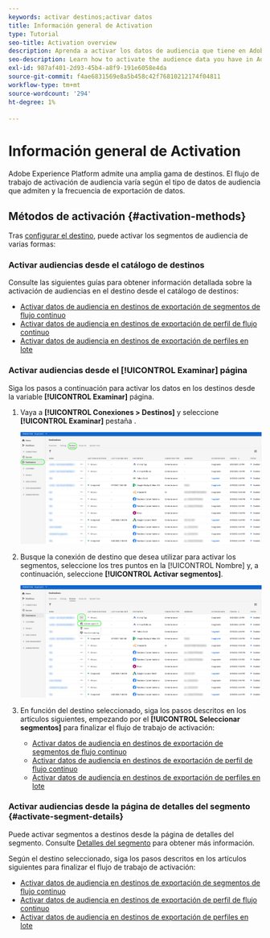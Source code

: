 ```yaml
---
keywords: activar destinos;activar datos
title: Información general de Activation
type: Tutorial
seo-title: Activation overview
description: Aprenda a activar los datos de audiencia que tiene en Adobe Experience Platform en varios tipos de destinos.
seo-description: Learn how to activate the audience data you have in Adobe Experience Platform to various types of destinations.
exl-id: 987af401-2d93-45b4-a8f9-191e6058e4da
source-git-commit: f4ae6831569e8a5b458c42f76810212174f04811
workflow-type: tm+mt
source-wordcount: '294'
ht-degree: 1%

---
```


# Información general de Activation

Adobe Experience Platform admite una amplia gama de destinos. El flujo de trabajo de activación de audiencia varía según el tipo de datos de audiencia que admiten y la frecuencia de exportación de datos.

## Métodos de activación {#activation-methods}

Tras [configurar el destino](connect-destination.md), puede activar los segmentos de audiencia de varias formas:

### Activar audiencias desde el catálogo de destinos

Consulte las siguientes guías para obtener información detallada sobre la activación de audiencias en el destino desde el catálogo de destinos:

* [Activar datos de audiencia en destinos de exportación de segmentos de flujo continuo](activate-segment-streaming-destinations.md)
* [Activar datos de audiencia en destinos de exportación de perfil de flujo continuo](activate-streaming-profile-destinations.md)
* [Activar datos de audiencia en destinos de exportación de perfiles en lote](activate-batch-profile-destinations.md)

### Activar audiencias desde el [!UICONTROL Examinar] página

Siga los pasos a continuación para activar los datos en los destinos desde la variable **[!UICONTROL Examinar]** página.

1. Vaya a **[!UICONTROL Conexiones > Destinos]** y seleccione **[!UICONTROL Examinar]** pestaña .

   ![Ficha Examinar](../assets/ui/activation-overview/browse-tab.png)

1. Busque la conexión de destino que desea utilizar para activar los segmentos, seleccione los tres puntos en la [!UICONTROL Nombre] y, a continuación, seleccione **[!UICONTROL Activar segmentos]**.

   ![Botón Activar segmentos](../assets/ui/activation-overview/activate-segments.png)

1. En función del destino seleccionado, siga los pasos descritos en los artículos siguientes, empezando por el **[!UICONTROL Seleccionar segmentos]** para finalizar el flujo de trabajo de activación:

   * [Activar datos de audiencia en destinos de exportación de segmentos de flujo continuo](activate-segment-streaming-destinations.md)
   * [Activar datos de audiencia en destinos de exportación de perfil de flujo continuo](activate-streaming-profile-destinations.md)
   * [Activar datos de audiencia en destinos de exportación de perfiles en lote](activate-batch-profile-destinations.md)

### Activar audiencias desde la página de detalles del segmento {#activate-segment-details}

Puede activar segmentos a destinos desde la página de detalles del segmento. Consulte [Detalles del segmento](../../segmentation/ui/overview.md#segment-details) para obtener más información.

Según el destino seleccionado, siga los pasos descritos en los artículos siguientes para finalizar el flujo de trabajo de activación:

* [Activar datos de audiencia en destinos de exportación de segmentos de flujo continuo](activate-segment-streaming-destinations.md)
* [Activar datos de audiencia en destinos de exportación de perfil de flujo continuo](activate-streaming-profile-destinations.md)
* [Activar datos de audiencia en destinos de exportación de perfiles en lote](activate-batch-profile-destinations.md)
